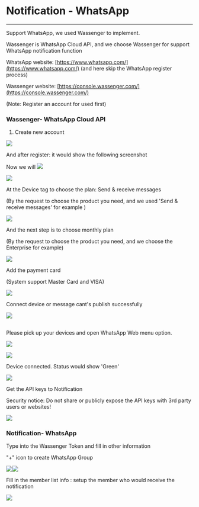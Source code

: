 # Notification - WhatsApp

---

Support WhatsApp, we used Wassenger to implement.

Wassenger is WhatsApp Cloud API, and we choose Wassenger for support WhatsApp notification function

WhatsApp website: [https://www.whatsapp.com/](https://www.whatsapp.com/)    \(and here skip the WhatsApp register process\)

Wassenger website: [https://console.wassenger.com/](https://console.wassenger.com/)

\(Note: Register an account for used first\)

### Wassenger- WhatsApp Cloud API

1. Create new account

![](/assets/createnewaccount.png)

And after register: it would show the following screenshot

Now we will  ![](/assets/Device_authorization1.png)

![](/assets/Device_authorization1.png)

At the Device tag to choose the plan: Send & receive messages

\(By the request to choose the product you need, and we used 'Send & receive messages'  for example \)

![](/assets/pickuptheproduct.png)

And the next step is to choose monthly plan

\(By the request to choose the product you need, and we choose the Enterprise for example\)

![](/assets/monthlyplan.png)

Add the payment card

\(System support Master Card and VISA\)

![](/assets/addpaymentcard.png)

Connect device or message cant's publish successfully

![](/assets/Devicepairing.png)

## 

Please pick up your devices and open WhatsApp Web menu option.

![](/assets/QRcode.png)

![](/assets/deviceauthority1.png)

Device connected. Status would show 'Green'

![](/assets/device_status.png)

Get the API keys to Notification

Security notice: Do not share or publicly expose the API keys with 3rd party users or websites!

![](/assets/API_key.png)

### Notification- WhatsApp

Type into the Wassenger Token and fill in other information

"+" icon to create WhatsApp Group

![](/assets/notification2.png)![](/assets/notification5.png)

Fill in the  member list info : setup the member who would receive the notification

![](/assets/newmember1.png)

